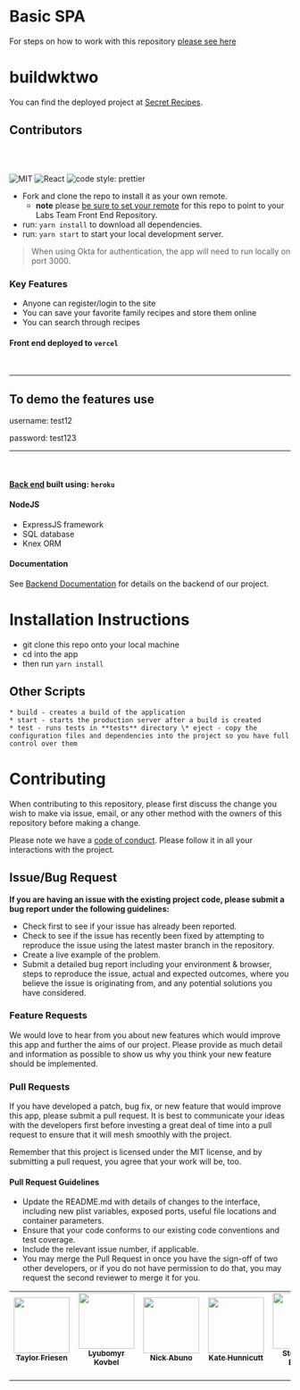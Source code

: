 # Basic SPA

For steps on how to work with this repository [please see here](https://docs.labs.lambdaschool.com/labs-spa-starter/)

# buildwktwo

You can find the deployed project at [Secret Recipes](https://front-end-hqyybbq4z-secreatefamilyrecipe.vercel.app/).

## Contributors

<table>
  <tr>
    <td align="center"><a href="https://github.com/taylorfriesen6"><img src="https://avatars.githubusercontent.com/u/77222397?s=400&u=d60a3b26348ce6f88583aa565d9163a1ee111e25&v=4" width="100px;" alt=""/><br /><sub><b>Taylor Friesen
</b></sub></a><br /><a href="https://github.com/taylorfriesen6"><img src="https://github.com/favicon.ico" width="15"></a>&nbsp;<a href="https://www.linkedin.com/in/taylorfriesen6/"><img src="https://static.licdn.com/sc/h/al2o9zrvru7aqj8e1x2rzsrca" width="15"></a></td>

<td align="center"><a href="https://github.com/crispysandwhich"><img src="https://avatars.githubusercontent.com/u/49249813?s=400&u=609dfad57b9c1395ca9a0f8872e7db6837324ef6&v=4" width="100px;" alt=""/><br /><sub><b>Lyubomyr Kovbel</b></sub></a><br /><a href="https://github.com/crispysandwhich"><img src="https://github.com/favicon.ico" width="15"></a>&nbsp;<a href="#"><img src="https://static.licdn.com/sc/h/al2o9zrvru7aqj8e1x2rzsrca" width="15"></a></td>

<td align="center"><a href="https://github.com/nickcabuno"><img src="https://avatars.githubusercontent.com/u/76980877?s=400&v=4" width="100px;" alt=""/><br /><sub><b>Nick Abuno</b></sub></a><br /><a href="https://github.com/nickcabuno"><img src="https://github.com/favicon.ico" width="15"></a>&nbsp;<a href="https://www.linkedin.com/in/nick-cabuno/"><img src="https://static.licdn.com/sc/h/al2o9zrvru7aqj8e1x2rzsrca" width="15"></a></td>

<td align="center"><a href="https://github.com/katehunnicutt"><img src="https://avatars.githubusercontent.com/u/77248823?s=400&v=4" width="100px;" alt=""/><br /><sub><b>Kate Hunnicutt</b></sub></a><br /><a href="https://github.com/katehunnicut"><img src="https://github.com/favicon.ico" width="15"></a>&nbsp;<a href="#"><img src="https://static.licdn.com/sc/h/al2o9zrvru7aqj8e1x2rzsrca" width="15"></a></td>

<td align="center"><a href="https://www.linkedin.com/in/stephanieenciso/"><img src="https://media-exp1.licdn.com/dms/image/C4E03AQHDayFlZOzjqg/profile-displayphoto-shrink_400_400/0/1605632211774?e=1618444800&v=beta&t=uStT0oGhfj3D9hqzaDbwLT2FOvgSbWO_bPlsl80pRpU" width="100px;" alt=""/><br /><sub><b>Stephanie Enciso</b></sub></a><br /><a href="https://www.linkedin.com/in/stephanieenciso/"><img src="https://github.com/favicon.ico" width="15"></a>&nbsp;<a href="https://www.linkedin.com/in/stephanieenciso/"><img src="https://static.licdn.com/sc/h/al2o9zrvru7aqj8e1x2rzsrca" width="15"></a></td>
<td align="center"><a href="https://github.com"><img src="https://ca.slack-edge.com/ESZCHB482-U01BUBTV3E3-d28c8d925367-512" width="100px;" alt=""/><br /><sub><b>Mona Hassan</b></sub></a><br /><a href="https://github.com"><img src="https://github.com/favicon.ico" width="15"></a>&nbsp;<a href="https://linkedin.com"><img src="https://static.licdn.com/sc/h/al2o9zrvru7aqj8e1x2rzsrca" width="15"></a></td>
<td align="center"><a href="https://github.com/roerark"><img src="https://avatars.githubusercontent.com/u/73914929?s=400&v=4" width="100px;" alt=""/><br /><sub><b>Joe Park</b></sub></a><br /><a href="https://github.com/roerark"><img src="https://github.com/favicon.ico" width="15"></a>&nbsp;<a href="https://www.linkedin.com/in/joepark"><img src="https://static.licdn.com/sc/h/al2o9zrvru7aqj8e1x2rzsrca" width="15"></a></td>
<td align="center"><a href="https://github.com/pak11273"><img src="https://media-exp1.licdn.com/dms/image/C4D03AQHEMEd21bW1CQ/profile-displayphoto-shrink_400_400/0/1606151035662?e=1618444800&v=beta&t=xcZdZpmXL-3QFjC_CkRDCjPSN5oSDNwxlM-Vz_0OY6w" width="100px;" alt=""/><br /><sub><b>Isaac Pak</b></sub></a><br /><a href="https://github.com/pak11273"><img src="https://github.com/favicon.ico" width="15"></a>&nbsp;<a href="https://www.linkedin.com/in/isaac-pak-78b72687/"><img src="https://static.licdn.com/sc/h/al2o9zrvru7aqj8e1x2rzsrca" width="15"></a></td>
</tr>

<br>
<br>

![MIT](https://img.shields.io/packagist/l/doctrine/orm.svg)
![React](https://img.shields.io/badge/react-v16.7.0--alpha.2-blue.svg)
![code style: prettier](https://img.shields.io/badge/code_style-prettier-ff69b4.svg?style=flat-square)

- Fork and clone the repo to install it as your own remote.
  - **note** please [be sure to set your remote](https://help.github.jp/enterprise/2.11/user/articles/changing-a-remote-s-url/) for this repo to point to your Labs Team Front End Repository.
- run: `yarn install` to download all dependencies.
- run: `yarn start` to start your local development server.

> When using Okta for authentication, the app will need to run locally on port 3000.

### Key Features

- Anyone can register/login to the site
- You can save your favorite family recipes and store them online
- You can search through recipes

#### Front end deployed to `vercel`

<br />
<hr />
<h2>To demo the features use</h2>
<p>username: test12 
<p>password: test123 
<hr />
<br />

#### [Back end](https://family-recipes-cookbook.herokuapp.com/) built using: `heroku`

#### NodeJS

- ExpressJS framework
- SQL database
- Knex ORM

#### Documentation

See [Backend Documentation](https://github.com/SecretFamilyRecipe-TeamFoodie/node-recipes) for details on the backend of our project.

# Installation Instructions

- git clone this repo onto your local machine
- cd into the app
- then run `yarn install`

## Other Scripts

    * build - creates a build of the application
    * start - starts the production server after a build is created
    * test - runs tests in **tests** directory \* eject - copy the configuration files and dependencies into the project so you have full control over them

# Contributing

When contributing to this repository, please first discuss the change you wish to make via issue, email, or any other method with the owners of this repository before making a change.

Please note we have a [code of conduct](./CODE_OF_CONDUCT.md). Please follow it in all your interactions with the project.

## Issue/Bug Request

**If you are having an issue with the existing project code, please submit a bug report under the following guidelines:**

- Check first to see if your issue has already been reported.
- Check to see if the issue has recently been fixed by attempting to reproduce the issue using the latest master branch in the repository.
- Create a live example of the problem.
- Submit a detailed bug report including your environment & browser, steps to reproduce the issue, actual and expected outcomes, where you believe the issue is originating from, and any potential solutions you have considered.

### Feature Requests

We would love to hear from you about new features which would improve this app and further the aims of our project. Please provide as much detail and information as possible to show us why you think your new feature should be implemented.

### Pull Requests

If you have developed a patch, bug fix, or new feature that would improve this app, please submit a pull request. It is best to communicate your ideas with the developers first before investing a great deal of time into a pull request to ensure that it will mesh smoothly with the project.

Remember that this project is licensed under the MIT license, and by submitting a pull request, you agree that your work will be, too.

#### Pull Request Guidelines

- Update the README.md with details of changes to the interface, including new plist variables, exposed ports, useful file locations and container parameters.
- Ensure that your code conforms to our existing code conventions and test coverage.
- Include the relevant issue number, if applicable.
- You may merge the Pull Request in once you have the sign-off of two other developers, or if you do not have permission to do that, you may request the second reviewer to merge it for you.
